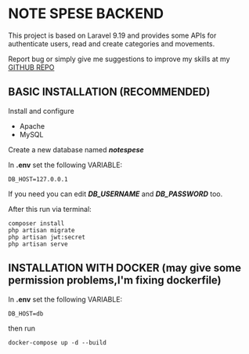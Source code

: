 # NOTE SPESE BACKEND

This project is based on Laravel 9.19 and provides some APIs for authenticate users, read and create categories and movements.

Report bug or simply give me suggestions to improve my skills at my [GITHUB REPO](https://github.com/tommaso-cisternino/notespese_backend)

## BASIC INSTALLATION (RECOMMENDED)
Install and configure
- Apache
- MySQL

Create a new database named **_notespese_**

In **.env** set the following VARIABLE:

    DB_HOST=127.0.0.1  


If you need you can edit _**DB_USERNAME**_ and _**DB_PASSWORD**_ too.

After this run via terminal:

    composer install  
    php artisan migrate
	php artisan jwt:secret 
	php artisan serve  

## INSTALLATION WITH DOCKER (may give some permission problems,I'm fixing dockerfile)
In **.env** set the following VARIABLE:

	DB_HOST=db  
then run

	docker-compose up -d --build
